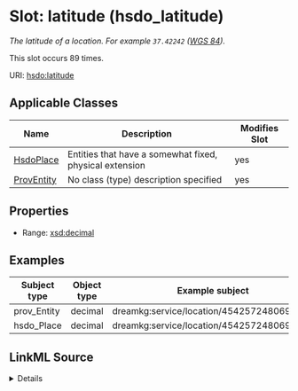 

# Slot: latitude (hsdo_latitude)


_The latitude of a location. For example ```37.42242``` ([WGS 84](https://en.wikipedia.org/wiki/World_Geodetic_System))._






This slot occurs 89 times.


URI: [hsdo:latitude](http://schema.org/latitude)



<!-- no inheritance hierarchy -->





## Applicable Classes

| Name | Description | Modifies Slot |
| --- | --- | --- |
| [HsdoPlace](../classes/HsdoPlace.md) | Entities that have a somewhat fixed, physical extension |  yes  |
| [ProvEntity](../classes/ProvEntity.md) | No class (type) description specified |  yes  |







## Properties

* Range: [xsd:decimal](http://www.w3.org/2001/XMLSchema#decimal)






## Examples

| Subject type | Object type | Example subject | Example object | Occurrences |
| --- | --- | --- | --- | --- |
| prov_Entity | decimal | dreamkg:service/location/4542572480692224 | 39.9028317 | 89 |
| hsdo_Place | decimal | dreamkg:service/location/4542572480692224 | 39.9028317 | 89 |




## LinkML Source

<details>

```yaml
name: hsdo_latitude
annotations:
  count:
    tag: count
    value: 89
description: The latitude of a location. For example ```37.42242``` ([WGS 84](https://en.wikipedia.org/wiki/World_Geodetic_System)).
title: latitude
examples:
- object:
    example_object: '39.9028317'
    example_object_type: decimal
    example_predicate: hsdo:latitude
    example_subject: dreamkg:service/location/4542572480692224
    example_subject_type: prov_Entity
- object:
    example_object: '39.9028317'
    example_object_type: decimal
    example_predicate: hsdo:latitude
    example_subject: dreamkg:service/location/4542572480692224
    example_subject_type: hsdo_Place
from_schema: dream-kg
rank: 1000
slot_uri: hsdo:latitude
alias: hsdo_latitude
domain_of:
- hsdo_Place
- prov_Entity
range: decimal

```
</details>